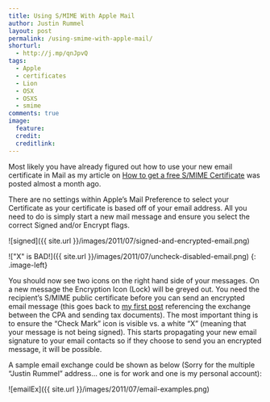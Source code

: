 ```yaml
---
title: Using S/MIME With Apple Mail
author: Justin Rummel
layout: post
permalink: /using-smime-with-apple-mail/
shorturl:
  - http://j.mp/qnJpvQ
tags: 
  - Apple
  - certificates
  - Lion
  - OSX
  - OSXS
  - smime
comments: true
image:
  feature:
  credit:
  creditlink:
---
```

Most likely you have already figured out how to use your new email certificate in Mail as my article on [How to get a free S/MIME Certificate][freeSMIME] was posted almost a month ago.

[freeSMIME]: /acquiring-a-smime-certificate-for-free/

There are no settings within Apple’s Mail Preference to select your Certificate as your certificate is based off of your email address. All you need to do is simply start a new mail message and ensure you select the correct Signed and/or Encrypt flags.

![signed]({{ site.url }}/images/2011/07/signed-and-encrypted-email.png)

!["X" is BAD!]({{ site.url }}/images/2011/07/uncheck-disabled-email.png)
{: .image-left}

You should now see two icons on the right hand side of your messages. On a new message the Encryption Icon (Lock) will be greyed out. You need the recipient’s S/MIME public certificate before you can send an encrypted email message (this goes back to [my first post][what] referencing the exchange between the CPA and sending tax documents). The most important thing is to ensure the “Check Mark” icon is visible vs. a white “X” (meaning that your message is not being signed). This starts propagating your new email signature to your email contacts so if they choose to send you an encrypted message, it will be possible.

[what]: /what-is-smime-email-and-why-should-i-be-using-it/

A sample email exchange could be shown as below (Sorry for the multiple “Justin Rummel” address… one is for work and one is my personal account):

![emailEx]({{ site.url }}/images/2011/07/email-examples.png)
